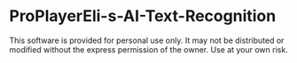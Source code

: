 # ProPlayerEli-s-AI-Text-Recognition
This software is provided for personal use only. It may not be distributed or modified without the express permission of the owner. Use at your own risk.
